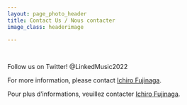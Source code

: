 ```yaml
---
layout: page_photo_header
title: Contact Us / Nous contacter
image_class: headerimage

---
```

<br>  

Follow us on Twitter! @LinkedMusic2022

For more information, please contact [Ichiro Fujinaga](http://www.music.mcgill.ca/~ich).

Pour plus d’informations, veuillez contacter [Ichiro Fujinaga](http://www.music.mcgill.ca/~ich).

<!-- You can also follow us on Twitter:

Or check out our YouTube channel: -->
